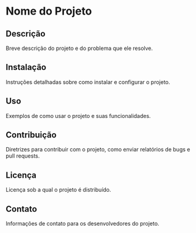 # Nome do Projeto

## Descrição

Breve descrição do projeto e do problema que ele resolve.

## Instalação

Instruções detalhadas sobre como instalar e configurar o projeto.

## Uso

Exemplos de como usar o projeto e suas funcionalidades.

## Contribuição

Diretrizes para contribuir com o projeto, como enviar relatórios de bugs e pull requests.

## Licença

Licença sob a qual o projeto é distribuído.

## Contato

Informações de contato para os desenvolvedores do projeto.
